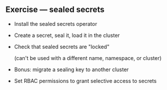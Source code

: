## Exercise — sealed secrets

- Install the sealed secrets operator

- Create a secret, seal it, load it in the cluster

- Check that sealed secrets are "locked"

  (can't be used with a different name, namespace, or cluster)

- Bonus: migrate a sealing key to another cluster

- Set RBAC permissions to grant selective access to secrets
